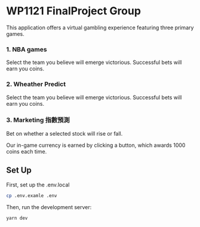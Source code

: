 # WP1121 FinalProject Group

This application offers a virtual gambling experience featuring three primary games.

### 1. NBA games

Select the team you believe will emerge victorious. Successful bets will earn you coins.

### 2. Wheather Predict

Select the team you believe will emerge victorious. Successful bets will earn you coins.

### 3. Marketing 指數預測

Bet on whether a selected stock will rise or fall.

Our in-game currency is earned by clicking a button, which awards 1000 coins each time.

## Set Up

First, set up the .env.local

```bash
cp .env.examle .env
```

Then, run the development server:

```bash
yarn dev
```
